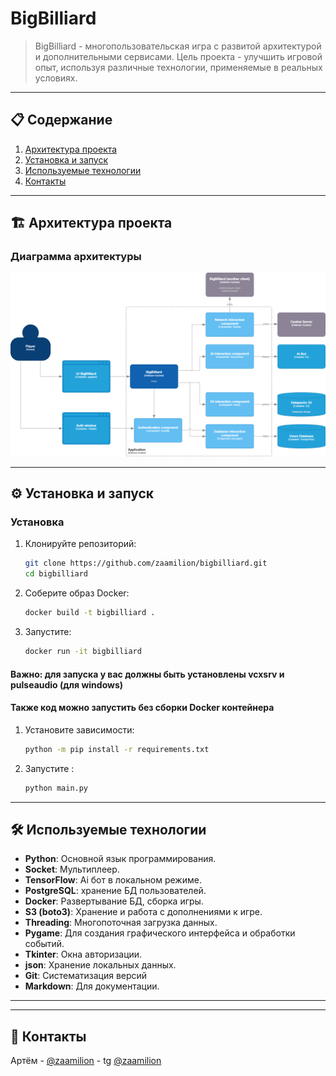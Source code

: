 # BigBilliard

> BigBilliard - многопользовательская игра с развитой архитектурой и дополнительными сервисами.
> Цель проекта - улучшить игровой опыт, используя различные технологии, применяемые в реальных условиях.


---

## 📋 Содержание
1. [Архитектура проекта](#%EF%B8%8F-архитектура-проекта)
2. [Установка и запуск](#%EF%B8%8F-архитектура-проекта)
3. [Используемые технологии](#%EF%B8%8F-архитектура-проекта)
4. [Контакты](#%EF%B8%8F-архитектура-проекта)
---

## 🏗️ Архитектура проекта

### Диаграмма архитектуры
![Архитектура проекта](/docs/Untitled%20Diagram-Components.drawio.png)

---

## ⚙️ Установка и запуск

### Установка
1. Клонируйте репозиторий:
   ```bash
   git clone https://github.com/zaamilion/bigbilliard.git
   cd bigbilliard
   ```
2. Соберите образ Docker:
   ```bash
   docker build -t bigbilliard .
   ```
3. Запустите:
   ```bash
   docker run -it bigbilliard 
   ```
#### Важно: для запуска у вас должны быть установлены vcxsrv и pulseaudio (для windows)
#### Также код можно запустить без сборки Docker контейнера
1. Установите зависимости:
   ```bash
   python -m pip install -r requirements.txt
   ```
2. Запустите :
   ```bash
   python main.py
   ```
---

## 🛠️ Используемые технологии

- **Python**: Основной язык программирования.
- **Socket**: Мультиплеер.
- **TensorFlow**: Ai бот в локальном режиме.
- **PostgreSQL**: хранение БД пользователей.
- **Docker**: Развертывание БД, сборка игры.
- **S3 (boto3)**: Хранение и работа с дополнениями к игре.
- **Threading**: Многопоточная загрузка данных.
- **Pygame**: Для создания графического интерфейса и обработки событий.
- **Tkinter**: Окна авторизации.
- **json**: Хранение локальных данных.
- **Git**: Систематизация версий
- **Markdown**: Для документации.

---

---

## 📧 Контакты

Артём - [@zaamilion](https://github.com/zaamilion) - tg [@zaamilion](https://t.me/zaamilion)



